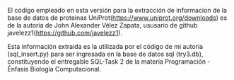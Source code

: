 El código empleado en esta versión para la extracción de informacion de la base de datos de proteinas UniProt(https://www.uniprot.org/downloads) es de la autoria de John Alexander Vélez Zapata, ususario de github javelezz1(https://github.com/javelezz1).

Esta información extraida es la utilizada por el código de mi autoria (sql_insert.py) para ser ingresada en la base de datos sql (try3.db), constituyendo
el entregable SQL-Task 2 de la materia Programación - Énfasis Biología Computacional.
